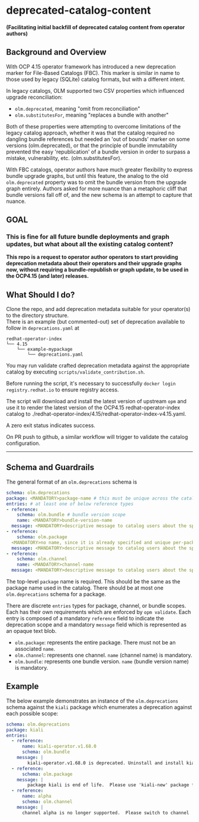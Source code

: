 # deprecated-catalog-content

#### (Facilitating initial backfill of deprecated catalog content from operator authors)

## Background and Overview
With OCP 4.15 operator framework has introduced a new deprecation marker for File-Based Catalogs (FBC).  This marker is similar in name to those used by legacy (SQLite) catalog formats, but with a different intent.

In legacy catalogs, OLM supported two CSV properties which influenced upgrade reconciliation:
- `olm.deprecated`, meaning "omit from reconciliation"
- `olm.substitutesFor`, meaning "replaces a bundle with another"

Both of these properties were attempting to overcome limitations of the legacy catalog approach, whether it was that the catalog required no dangling bundle references but needed an 'out of bounds' marker on some versions (olm.deprecated), or that the principle of bundle immutability prevented the easy 'republication' of a bundle version in order to surpass a mistake, vulnerability, etc. (olm.substitutesFor).

With FBC catalogs, operator authors have much greater flexibility to express bundle upgrade graphs, but until this feature, the analog to the old `olm.deprecated` property was to omit the bundle version from the upgrade graph entirely.  Authors asked for more nuance than a metaphoric cliff that bundle versions fall off of, and the new schema is an attempt to capture that nuance.

## GOAL
### This is fine for all future bundle deployments and graph updates, but what about all the existing catalog content?
**This repo is a request to operator author operators to start providing deprecation metadata about their operators and their upgrade graphs now, without requiring a bundle-republish or graph update, to be used in the OCP4.15 (and later) releases.**

## What Should I do?
Clone the repo, and add deprecation metadata suitable for your operator(s) to the directory structure.  
There is an example (but commented-out) set of deprecation available to follow in `deprecations.yaml` at
```tree
redhat-operator-index
└── 4.15
    └── example-mypackage
        └── deprecations.yaml
```

You may run validate crafted deprecation metadata against the appropriate catalog by executing `scripts/validate_contribution.sh`.

Before running the script, it's necessary to successfully `docker login registry.redhat.io` to ensure registry access. 

The script will download and install the latest version of upstream `opm` and use it to render the latest version of the OCP4.15 redhat-operator-index catalog to ./redhat-operator-index/4.15/redhat-operator-index-v4.15.yaml. 

A zero exit status indicates success.

On PR push to github, a similar workflow will trigger to validate the catalog configuration.  

<hr>

## Schema and Guardrails
The general format of an `olm.deprecations` schema is
```yaml
schema: olm.deprecations
package: <MANDATORY>package-name # this must be unique across the catalog
entries: # at least one of below reference types
- reference:
    schema: olm.bundle # bundle version scope
    name: <MANDATORY>bundle-version-name
  message: <MANDATORY>descriptive message to catalog users about the specified bundle (e.g. suggested replacements)
- reference:
    schema: olm.package
  <MANDATORY>no name, since it is already specified and unique per-package
  message: <MANDATORY>descriptive message to catalog users about the specified package (e.g. suggested replacements)
- reference:
    schema: olm.channel
    name: <MANDATORY>channel-name
  message: <MANDATORY>descriptive message to catalog users about the specified channel (e.g. suggested replacements)
```
The top-level `package` name is required.  This should be the same as the package name used in the catalog.  There should be at most one `olm.deprecations` schema for a package.

There are discrete `entries` types for package, channel, or bundle scopes.  Each has their own requirements which are enforced by `opm validate`.  Each entry is composed of a mandatory `reference` field to indicate the deprecation scope and a mandatory `message` field which is represented as an opaque text blob.
- `olm.package`: represents the entire package.  There must not be an associated `name`.
- `olm.channel`: represents one channel.  `name` (channel name) is mandatory.
- `olm.bundle`:  represents one bundle version.  `name` (bundle version name) is mandatory.

## Example
The below example demonstrates an instance of the `olm.deprecations` schema against the `kiali` package which enumerates a deprecation against each possible scope:
```yaml
schema: olm.deprecations
package: kiali
entries:
  - reference:
      name: kiali-operator.v1.68.0
      schema: olm.bundle
    message: |
        kiali-operator.v1.68.0 is deprecated. Uninstall and install kiali-operator.v1.72.0 for support.
  - reference:
      schema: olm.package
    message: |
        package kiali is end of life.  Please use 'kiali-new' package for support.
  - reference:
      name: alpha
      schema: olm.channel
    message: |
      channel alpha is no longer supported.  Please switch to channel 'stable'.
```
